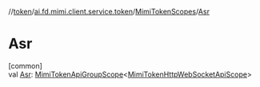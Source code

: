//[token](../../../index.md)/[ai.fd.mimi.client.service.token](../index.md)/[MimiTokenScopes](index.md)/[Asr](-asr.md)

# Asr

[common]\
val [Asr](-asr.md): [MimiTokenApiGroupScope](../-mimi-token-api-group-scope/index.md)&lt;[MimiTokenHttpWebSocketApiScope](../-mimi-token-http-web-socket-api-scope/index.md)&gt;

